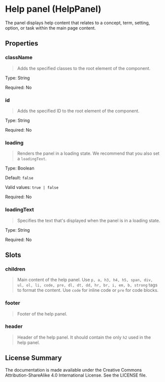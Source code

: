 # Help panel (HelpPanel)

The panel displays help content that relates to a concept, term, setting, option, or task within the main page content.



## Properties



### className

> Adds the specified classes to the root element of the component.

Type: String

Required: No


### id

> Adds the specified ID to the root element of the component.

Type: String

Required: No


### loading

> Renders the panel in a loading state. We recommend that you also set a `loadingText`.

Type: Boolean

Default: `false`

Valid values: `true | false`

Required: No


### loadingText

> Specifies the text that's displayed when the panel is in a loading state.

Type: String

Required: No





## Slots



### children

> Main content of the help panel.
> Use `p, a, h3, h4, h5, span, div, ul, ol, li, code, pre, dl, dt, dd, hr, br, i, em, b, strong` tags to format the content.
> Use `code` for inline code or `pre` for code blocks.
> 




### footer

> Footer of the help panel.




### header

> Header of the help panel.
> It should contain the only `h2` used in the help panel.
> 









## License Summary

The documentation is made available under the Creative Commons Attribution-ShareAlike 4.0 International License. See the LICENSE file.
